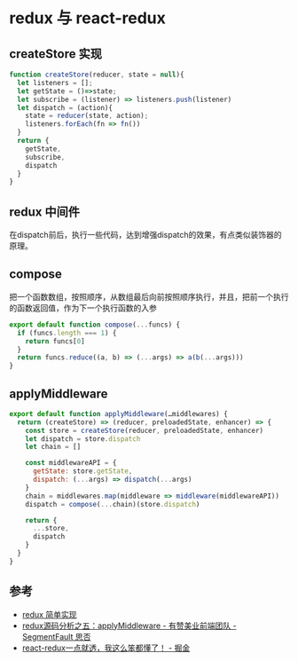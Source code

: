 # redux 与 react-redux

## createStore 实现

```javascript
function createStore(reducer, state = null){
  let listeners = [];
  let getState = ()=>state;
  let subscribe = (listener) => listeners.push(listener)
  let dispatch = (action){
    state = reducer(state, action);
    listeners.forEach(fn => fn())
  }
  return {
    getState,
    subscribe,
    dispatch
  }
}
```



## redux 中间件
在dispatch前后，执行一些代码，达到增强dispatch的效果，有点类似装饰器的原理。

## compose
把一个函数数组，按照顺序，从数组最后向前按照顺序执行，并且，把前一个执行的函数返回值，作为下一个执行函数的入参

```javascript
export default function compose(...funcs) {
  if (funcs.length === 1) {
    return funcs[0]
  }
  return funcs.reduce((a, b) => (...args) => a(b(...args)))
}
```


## applyMiddleware
```javascript
export default function applyMiddleware(…middlewares) {
  return (createStore) => (reducer, preloadedState, enhancer) => {
    const store = createStore(reducer, preloadedState, enhancer)
    let dispatch = store.dispatch
    let chain = []

    const middlewareAPI = {
      getState: store.getState,
      dispatch: (...args) => dispatch(...args)
    }
    chain = middlewares.map(middleware => middleware(middlewareAPI))
    dispatch = compose(...chain)(store.dispatch)

    return {
      ...store,
      dispatch
    }
  }
}
```

## 参考
* [redux 简单实现](https://www.cxymsg.com/guide/redux.html#简单实现redux)
* [redux源码分析之五：applyMiddleware - 有赞美业前端团队 - SegmentFault 思否](https://segmentfault.com/a/1190000016296209)
* [react-redux一点就透，我这么笨都懂了！ - 掘金](https://juejin.im/post/5af00705f265da0ba60fb844)
